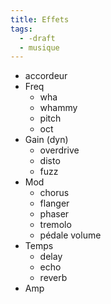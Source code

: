 ```yaml
---
title: Effets
tags:
  - -draft
  - musique
---
```

- accordeur
- Freq
  - wha
  - whammy
  - pitch
  - oct
- Gain (dyn)
  - overdrive
  - disto
  - fuzz
- Mod
  - chorus
  - flanger
  - phaser
  - tremolo
  - pédale volume
- Temps
  - delay
  - echo
  - reverb
- Amp
